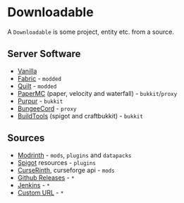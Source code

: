 # Downloadable

A `Downloadable` is some project, entity etc. from a source.

## Server Software

- [Vanilla](../servertype/vanilla.md)
- [Fabric](../servertype/fabric.md) - `modded`
- [Quilt](../servertype/quilt.md) - `modded`
- [PaperMC](../servertype/papermc.md) (paper, velocity and waterfall) - `bukkit`/`proxy`
- [Purpur](./purpurmc.md) - `bukkit`
- [BungeeCord](./bungeecord.md) - `proxy`
- [BuildTools](./buildtools.md) (spigot and craftbukkit) - `bukkit`

## Sources

- [Modrinth](./modrinth.md) - `mods`, `plugins` and `datapacks`
- [Spigot](./spigot.md) resources - `plugins`
- [CurseRinth](./curserinth.md), curseforge api - `mods`
- [Github Releases](./github-releases.md) - `*`
- [Jenkins](./jenkins.md) - `*`
- [Custom URL](./custom-url.md) - `*`
